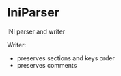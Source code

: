 # IniParser
INI parser and writer

Writer:
- preserves sections and keys order
- preserves comments
